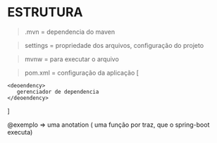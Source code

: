 # ESTRUTURA


> .mvn = dependencia do maven 

> settings = propriedade dos arquivos, configuração do projeto

> mvnw = para executar o arquivo 

> pom.xml =  configuração da aplicação [

```
<deoendency>
   gerenciador de dependencia 
</deoendency>

```
]


 @exemplo =>  uma anotation ( uma função por traz, que o spring-boot executa)


